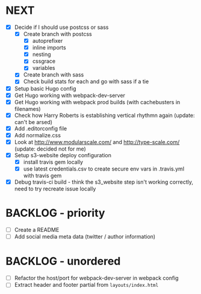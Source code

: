 # NEXT

- [x] Decide if I should use postcss or sass
  - [x] Create branch with postcss
    - [x] autoprefixer
    - [x] inline imports
    - [x] nesting
    - [x] cssgrace
    - [x] variables
  - [x] Create branch with sass
  - [x] Check build stats for each and go with sass if a tie
- [x] Setup basic Hugo config
- [x] Get Hugo working with webpack-dev-server
- [x] Get Hugo working with webpack prod builds (with cachebusters in filenames)
- [x] Check how Harry Roberts is establishing vertical rhythmn again (update: can't be arsed)
- [x] Add .editorconfig file
- [x] Add normalize.css
- [x] Look at http://www.modularscale.com/ and http://type-scale.com/ (update: decided not for me)
- [x] Setup s3-website deploy configuration
    - [x] install travis gem locally
    - [x] use latest credentials.csv to create secure env vars in .travis.yml with travis gem
- [x] Debug travis-ci build - think the s3_website step isn't working correctly, need to try recreate issue locally

# BACKLOG - priority

- [ ] Create a README
- [ ] Add social media meta data (twitter / author information)

# BACKLOG - unordered

- [ ] Refactor the host/port for webpack-dev-server in webpack config
- [ ] Extract header and footer partial from `layouts/index.html`
